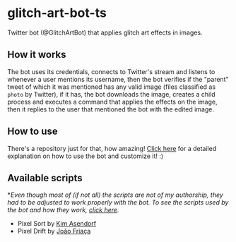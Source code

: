 # glitch-art-bot-ts

Twitter bot (@GlitchArtBot) that applies glitch art effects in images.

## How it works

The bot uses its credentials, connects to Twitter's stream and listens to whenever a user mentions its username, then the bot verifies if the "parent" tweet of which it was mentioned has any valid image (files classified as `photo` by Twitter), if it has, the bot downloads the image, creates a child process and executes a command that applies the effects on the image, then it replies to the user that mentioned the bot with the edited image.

## How to use

There's a repository just for that, how amazing! [Click here](https://github.com/glitchartbot/glitch-art-bot-scripts) for a detailed explanation on how to use the bot and customize it! :)

## Available scripts

\*_Even though most of (if not all) the scripts are not of my authorship, they had to be adjusted to work properly with the bot. To see the scripts used by the bot and how they work, [click here](https://github.com/glitchartbot/glitch-art-bot-scripts)._

- Pixel Sort by [Kim Asendorf](https://github.com/kimasendorf)
- Pixel Drift by [João Friaça](https://github.com/friaca)
